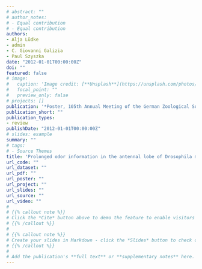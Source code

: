 ```yaml
---
# abstract: ""
# author_notes:
# - Equal contribution
# - Equal contribution
authors:
- Alja Lüdke  
- admin
- C. Giovanni Galizia
- Paul Szyszka
date: "2012-01-01T00:00:00Z"
doi: ""
featured: false
# image:
#   caption: 'Image credit: [**Unsplash**](https://unsplash.com/photos/jdD8gXaTZsc)'
#   focal_point: ""
#   preview_only: false
# projects: []
publication: '*Poster, 105th Annual Meeting of the German Zoological Society, Konstanz, Germany*'
publication_short: ""
publication_types:
- review
publishDate: "2012-01-01T00:00:00Z"
# slides: example
summary: ""
# tags:
# - Source Themes
title: 'Prolonged odor information in the antennal lobe of Drosophila melanogaster'
url_code: ""
url_dataset: ""
url_pdf: ""
url_poster: ""
url_project: ""
url_slides: ""
url_source: ""
url_video: ""
# 
# {{% callout note %}}
# Click the *Cite* button above to demo the feature to enable visitors to import publication metadata into their reference management software.
# {{% /callout %}}
# 
# {{% callout note %}}
# Create your slides in Markdown - click the *Slides* button to check out the example.
# {{% /callout %}}
# 
# Add the publication's **full text** or **supplementary notes** here. You can use rich formatting such as including [code, math, and images](https://docs.hugoblox.com/content/writing-markdown-latex/).
---
```


